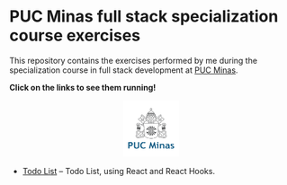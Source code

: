 # PUC Minas full stack specialization course exercises

This repository contains the exercises performed by me during the specialization course in full stack development at [PUC Minas](https://www.pucminas.br/).

**Click on the links to see them running!**

<p align="center">
  <img src="./logo-puc-minas.png" width="20%">
</p>

- [Todo List](https://puc-minas-todo-list.netlify.app/) – Todo List, using React and React Hooks.

